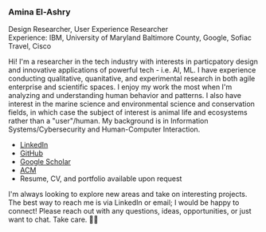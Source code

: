 ### **Amina El-Ashry**  
Design Researcher, User Experience Researcher  
Experience: IBM, University of Maryland Baltimore County, Google, Sofiac Travel, Cisco   


Hi! I'm a researcher in the tech industry with interests in particpatory design and innovative applications of powerful tech - i.e. AI, ML. I have experience conducting qualitative, quanitative, and experimental research in both agile enterprise and scientific spaces. I enjoy my work the most when I'm analyzing and understanding human behavior and patterns. I also have interest in the marine science and environmental science and conservation fields, in which case the subject of interest is animal life and ecosystems rather than a "user"/human. My background is in Information Systems/Cybersecurity and Human-Computer Interaction. 

- [LinkedIn](https://www.linkedin.com/in/amina-el-ashry/)
- [GitHub](https://github.com/aminaelashry?tab=repositories)
- [Google Scholar](https://scholar.google.com/citations?user=bg1tSYAAAAAJ&hl=en)
- [ACM](https://dl.acm.org/profile/99659904727)
- Resume, CV, and portfolio available upon request 

I'm always looking to explore new areas and take on interesting projects. The best way to reach me is via LinkedIn or email; I would be happy to connect! Please reach out with any questions, ideas, opportunities, or just want to chat. Take care. ✌🏼






